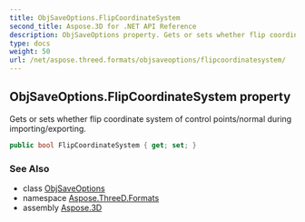 ```yaml
---
title: ObjSaveOptions.FlipCoordinateSystem
second_title: Aspose.3D for .NET API Reference
description: ObjSaveOptions property. Gets or sets whether flip coordinate system of control points/normal during importing/exporting
type: docs
weight: 50
url: /net/aspose.threed.formats/objsaveoptions/flipcoordinatesystem/
---
```

## ObjSaveOptions.FlipCoordinateSystem property

Gets or sets whether flip coordinate system of control points/normal during importing/exporting.

```csharp
public bool FlipCoordinateSystem { get; set; }
```

### See Also

* class [ObjSaveOptions](../)
* namespace [Aspose.ThreeD.Formats](../../objsaveoptions/)
* assembly [Aspose.3D](../../../)


